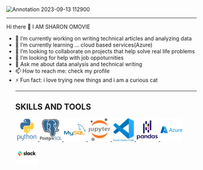
![Annotation 2023-09-13 112900](https://github.com/sharontega/sharontega/assets/60758724/2e1d1a60-d083-4dd0-bc74-e6173cb3a603)

<hr>
Hi there 👋 I AM SHARON OMOVIE

- 🔭 I’m currently working on writing technical articles and analyzing data
- 🌱 I’m currently learning ... cloud based services(Azure)
- 👯 I’m looking to collaborate on projects that help solve real life problems
- 🤔 I’m looking for help with job oppoturnities
- 💬 Ask me about data analysis and technical writing
- 📫 How to reach me: check my profile
- ⚡ Fun fact: i love trying new things and i am a curious cat
  <hr>
  <h2>SKILLS AND TOOLS</h2>
  <a href="https://www.python.org/" rel="nofollow"> <img src="https://github.com/devicons/devicon/raw/master/icons/python/python-original-wordmark.svg" title="Python" alt="Python" width="60" height="60" style="max-width: 100%;"> </a>
  <a href="https://www.postgresql.org/" rel="nofollow"> <img src="https://github.com/devicons/devicon/raw/master/icons/postgresql/postgresql-original-wordmark.svg" title="PostgreSQL" alt="PostgreSQL" width="60" height="60" style="max-width: 100%;"> </a>
  <a href="https://www.mysql.com/" rel="nofollow"> <img src="https://github.com/devicons/devicon/raw/master/icons/mysql/mysql-original-wordmark.svg" title="MySQL" alt="MySQL" width="60" height="60" style="max-width: 100%;"> </a>
  <a href="https://jupyter.org/" rel="nofollow"> <img src="https://github.com/devicons/devicon/raw/master/icons/jupyter/jupyter-original-wordmark.svg" title="Jupyter" alt="Jupyter" width="60" height="60" style="max-width: 100%;"> </a>
  <a href="https://code.visualstudio.com/" rel="nofollow"> <img src="https://github.com/devicons/devicon/raw/master/icons/vscode/vscode-original-wordmark.svg" title="vscode" alt="vscode" width="60" height="60" style="max-width: 100%;"> </a>
  <a href="https://pandas.pydata.org/" rel="nofollow"> <img src="https://github.com/devicons/devicon/raw/master/icons/pandas/pandas-original-wordmark.svg" title="Pandas" alt="Pandas" width="60" height="60" style="max-width: 100%;"> </a>
  <a href="https://azure.microsoft.com/en-us/" rel="nofollow"> <img src="https://github.com/devicons/devicon/raw/master/icons/azure/azure-original-wordmark.svg" title="Azure" alt="Azure" width="60" height="60" style="max-width: 100%;"> </a>
  <a href="https://slack.com/" rel="nofollow"> <img src="https://github.com/devicons/devicon/raw/master/icons/slack/slack-original-wordmark.svg" title="Slack" alt="Slack" width="60" height="60" style="max-width: 100%;"> </a>
